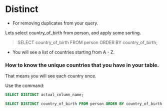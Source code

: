 # Distinct

- For removing duplicates from your query.

Lets select country_of_birth from person, and apply some sorting.

> SELECT country_of_birth FROM person ORDER BY country_of_birth;

- You will see a list of countries starting from A - Z.

### How to know the unique countries that you have in your table.

That means you will see each country once.

Use the command:

```sql
SELECT DISTINCT actual_column_name;
```

```sql
SELECT DISTINCT country_of_birth FROM person ORDER BY country_of_birth DESC;
```
